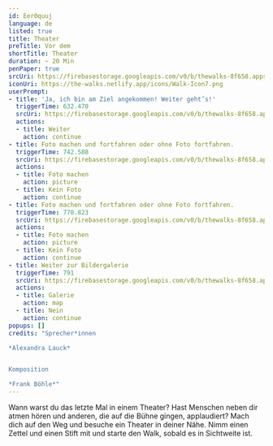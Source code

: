 ```yaml
---
id: Eer0quuj
language: de
listed: true
title: Theater
preTitle: Vor dem
shortTitle: Theater
duration: ~ 20 Min
penPaper: true
srcUri: https://firebasestorage.googleapis.com/v0/b/thewalks-8f658.appspot.com/o/static%2Fmedias%2Fde_Eer0quuj.mp3?alt=media&token=45bc539e-e395-448f-a512-2e946c760016
iconUri: https://the-walks.netlify.app/icons/Walk-Icon7.png
userPrompt:
- title: 'Ja, ich bin am Ziel angekommen! Weiter geht’s!'
  triggerTime: 632.470
  srcUri: https://firebasestorage.googleapis.com/v0/b/thewalks-8f658.appspot.com/o/static%2Fmedias%2Fde_Eer0quuj_loop_1.mp3?alt=media&token=343f6878-9a37-4a07-bbcd-b53cc6048f1b
  actions:
  - title: Weiter
    action: continue
- title: Foto machen und fortfahren oder ohne Foto fortfahren.
  triggerTime: 742.588
  srcUri: https://firebasestorage.googleapis.com/v0/b/thewalks-8f658.appspot.com/o/static%2Fmedias%2Fde_Eer0quuj_loop_2.mp3?alt=media&token=abd4d2f9-fbdc-40c4-bf72-5980d7210bb9
  actions:
  - title: Foto machen
    action: picture
  - title: Kein Foto
    action: continue
- title: Foto machen und fortfahren oder ohne Foto fortfahren.
  triggerTime: 770.823
  srcUri: https://firebasestorage.googleapis.com/v0/b/thewalks-8f658.appspot.com/o/static%2Fmedias%2Fde_Eer0quuj_loop_3.mp3?alt=media&token=1b47c2d6-0ff0-456d-9cd7-23734926441e
  actions:
  - title: Foto machen
    action: picture
  - title: Kein Foto
    action: continue
- title: Weiter zur Bildergalerie
  triggerTime: 791
  srcUri: https://firebasestorage.googleapis.com/v0/b/thewalks-8f658.appspot.com/o/static%2Fmedias%2Fmulti_Zeubeel8_loop.mp3?alt=media&token=88349085-3303-48b9-bdc6-fd7b09519a26
  actions:
  - title: Galerie
    action: map
  - title: Nein
    action: continue
popups: []
credits: "Sprecher*innen

*Alexandra Lauck*


Komposition

*Frank Böhle*"
---
```

Wann warst du das letzte Mal in einem Theater? Hast Menschen neben dir atmen hören und anderen, die auf die Bühne gingen, applaudiert? Mach dich auf den Weg und besuche ein Theater in deiner Nähe. Nimm einen Zettel und einen Stift mit und starte den Walk, sobald es in Sichtweite ist.

